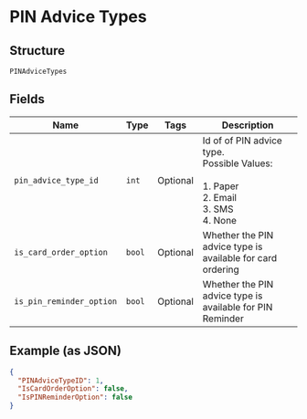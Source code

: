 
# PIN Advice Types

## Structure

`PINAdviceTypes`

## Fields

| Name | Type | Tags | Description |
|  --- | --- | --- | --- |
| `pin_advice_type_id` | `int` | Optional | Id of of PIN advice type.<br>Possible Values:<br><br>1. Paper<br>2. Email<br>3. SMS<br>4. None |
| `is_card_order_option` | `bool` | Optional | Whether the PIN advice type is available for card ordering |
| `is_pin_reminder_option` | `bool` | Optional | Whether the PIN advice type is available for PIN Reminder |

## Example (as JSON)

```json
{
  "PINAdviceTypeID": 1,
  "IsCardOrderOption": false,
  "IsPINReminderOption": false
}
```

